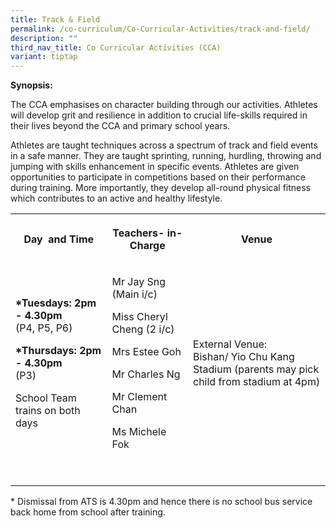 ```yaml
---
title: Track & Field
permalink: /co-curriculum/Co-Curricular-Activities/track-and-field/
description: ""
third_nav_title: Co Curricular Activities (CCA)
variant: tiptap
---
```

<p><strong>Synopsis:&nbsp;</strong></p><p>The CCA emphasises on character building through our activities. Athletes will develop grit and resilience in addition to crucial life-skills required in their lives beyond the CCA and primary school years.&nbsp;</p><p>Athletes are taught techniques across a spectrum of track and field events in a safe manner. They are taught sprinting, running, hurdling, throwing and jumping with skills enhancement in specific events. Athletes are given opportunities to participate in competitions based on their performance during training. More importantly, they develop all-round physical fitness which contributes to an active and healthy lifestyle.</p><table><tbody><tr><th rowspan="1" colspan="1"><p>Day&nbsp; and Time</p></th><th rowspan="1" colspan="1"><p>Teachers- in-Charge</p></th><th rowspan="1" colspan="1"><p>Venue</p></th></tr><tr><td rowspan="1" colspan="1"><p><strong>*Tuesdays: 2pm - 4.30pm</strong><br>(P4, P5, P6)</p><p><strong>*Thursdays: 2pm - 4.30pm</strong><br>(P3)</p><p>School Team trains on both days</p><p><br></p></td><td rowspan="1" colspan="1"><p>Mr Jay Sng (Main i/c)</p><p>Miss Cheryl Cheng (2 i/c)</p><p>Mrs Estee Goh</p><p>Mr Charles Ng</p><p>Mr Clement Chan</p><p>Ms Michele Fok</p><p><br></p></td><td rowspan="1" colspan="1"><p>External Venue:&nbsp;<br>Bishan/ Yio Chu Kang Stadium (parents may pick child from stadium at 4pm)</p><p><br></p></td></tr></tbody></table><p>* Dismissal from ATS is 4.30pm and hence there is no school bus service back home from school after training.</p><p><br><br></p>
